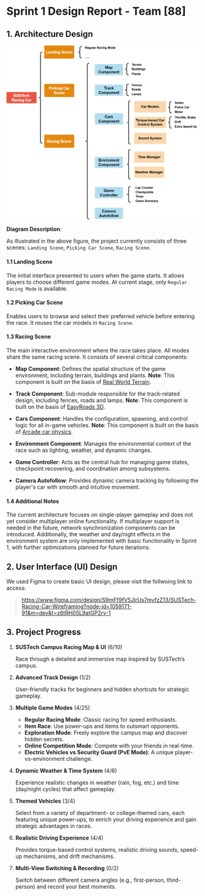 # Sprint 1 Design Report - Team [88]

<!-- Replace [teamID] with your team number, e.g., Team01 -->

<!-- Example: # Sprint 1 Design Report - Team01 -->

## 1. Architecture Design

![](resource/Architecture.png)

<!-- Ensure this architecture diagram (e.g., architecture_diagram.png) has been uploaded to the images/ folder in your GitHub repository -->

<!-- If the image filename or path differs, modify accordingly, e.g., ![Project Architecture Diagram](images/your_architecture_diagram.jpg) -->

**Diagram Description**:
<!-- AI-generated-content  -->
<!-- tool: ChatGPT -->
<!-- version: 4o -->
  
As illustrated in the above figure, the project currently consists of three scenes: `Landing Scene`, `Picking Car Scene`, `Racing Scene`.
#### 1.1 Landing Scene 
The initial interface presented to users when the game starts. It allows players to choose different game modes. At current stage, only `Regular Racing Mode` is available.

#### 1.2 Picking Car Scene  
Enables users to browse and select their preferred vehicle before entering the race. It reuses the car models in `Racing Scene`.

#### 1.3 Racing Scene  
The main interactive environment where the race takes place. All modes share the same racing scene. It consists of several critical components:

- **Map Component**: Defines the spatial structure of the game environment, including terrain, buildings and plants. **Note**: This component is built on the basis of [Real World Terrain](https://assetstore.unity.com/packages/tools/terrain/real-world-terrain-8752).

- **Track Component**: Sub-module responsible for the track-related design, including fences, roads and lamps. **Note**: This component is built on the basis of [EasyRoads 3D](https://www.easyroads3d.com/).

- **Cars Component**: Handles the configuration, spawning, and control logic for all in-game vehicles. **Note**: This component is built on the basis of [Arcade car physics](https://assetstore.unity.com/packages/tools/physics/arcade-car-physics-119484).

- **Environment Component**: Manages the environmental context of the race such as lighting, weather, and dynamic changes.

- **Game Controller**: Acts as the central hub for managing game states, checkpoint recovering, and coordination among subsystems.

- **Camera Autofollow**: Provides dynamic camera tracking by following the player's car with smooth and intuitive movement.

#### 1.4 Additional Notes  
The current architecture focuses on single-player gameplay and does not yet consider multiplayer online functionality. If multiplayer support is needed in the future, network synchronization components can be introduced. Additionally, the weather and day/night effects in the environment system are only implemented with basic functionality in Sprint 1, with further optimizations planned for future iterations.

<!-- Modify the architecture type (e.g., MVC, client-server architecture) based on your project's actual situation -->

<!-- Update the component list and their functional descriptions, e.g.: -->

<!-- - **Input Manager**: Handles keyboard and mouse input -->

<!-- - **Physics Engine**: Simulates vehicle movement -->

<!-- Describe how components interact, e.g., via API calls or message passing -->


<!-- Add other relevant notes, e.g.: -->

<!-- - The current architecture is not optimized for mobile performance and may be adjusted in the future -->

<!-- - Certain modules (e.g., AI system) will be implemented in Sprint 2 -->

## 2. User Interface (UI) Design

We used Figma to create basic UI design, please visit the follwoing link to access:

> https://www.figma.com/design/S9mFf9fV5JlrUs7myfzZ13/SUSTech-Racing-Car-Wireframing?node-id=1059171-91&m=dev&t=z6tRH05L9atGP2rv-1


## 3. Project Progress


1. **SUSTech Campus Racing Map & UI** (6/10)
   
   Race through a detailed and immersive map inspired by SUSTech’s campus.

2. **Advanced Track Design**  (1/2)
   
   User-friendly tracks for beginners and hidden shortcuts for strategic gameplay.

3. **Multiple Game Modes**  (4/25)
   - **Regular Racing Mode**: Classic racing for speed enthusiasts.  
   - **Item Race**: Use power-ups and items to outsmart opponents.  
   - **Exploration Mode**: Freely explore the campus map and discover hidden secrets.  
   - **Online Competition Mode**: Compete with your friends in real-time.  
   - **Electric Vehicles vs Security Guard (PvE Mode)**: A unique player-vs-environment challenge.

4. **Dynamic Weather & Time System**  (4/6)
   
   Experience realistic changes in weather (rain, fog, etc.) and time (day/night cycles) that affect gameplay.

5. **Themed Vehicles** (3/4) 
   
   Select from a variety of department- or college-themed cars, each featuring unique power-ups, to enrich your driving experience and gain strategic advantages in races.

6. **Realistic Driving Experience** (4/4)  
   
   Provides torque-based control systems, realistic driving sounds, speed-up mechanisms, and drift mechanisms.

7. **Multi-View Switching & Recording** (0/2) 
   
   Switch between different camera angles (e.g., first-person, third-person) and record your best moments.